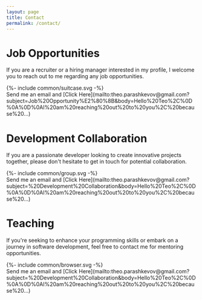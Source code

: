 ```yaml
---
layout: page
title: Contact
permalink: /contact/
---
```


# Job Opportunities 
If you are a recruiter or a hiring manager interested in my profile, I welcome you to reach out to me regarding any job opportunities.

<symbol class="center" fill-rule="evenodd" clip-rule="evenodd" stroke-linejoin="round" >
  {%- include common/suitcase.svg -%}
</symbol>

<br>
Send me an email and [Click Here](mailto:theo.parashkevov@gmail.com?subject=Job%20Opportunity%E2%80%8B&body=Hello%20Teo%2C%0D%0A%0D%0AI%20am%20reaching%20out%20to%20you%2C%20because%20...)

# Development Collaboration 
If you are a passionate developer looking to create innovative projects together, please don't hesitate to get in touch for potential collaboration.

<symbol class="center" fill-rule="evenodd" clip-rule="evenodd" stroke-linejoin="round" >
  {%- include common/group.svg -%}
</symbol>

<br>
Send me an email and [Click Here](mailto:theo.parashkevov@gmail.com?subject=%20Development%20Collaboration&body=Hello%20Teo%2C%0D%0A%0D%0AI%20am%20reaching%20out%20to%20you%2C%20because%20...)

# Teaching 
If you're seeking to enhance your programming skills or embark on a journey in software development, feel free to contact me for mentoring opportunities.

<symbol class="center" fill-rule="evenodd" clip-rule="evenodd" stroke-linejoin="round" >
  {%- include common/browser.svg -%}
</symbol>

<br>
Send me an email and [Click Here](mailto:theo.parashkevov@gmail.com?subject=%20Development%20Collaboration&body=Hello%20Teo%2C%0D%0A%0D%0AI%20am%20reaching%20out%20to%20you%2C%20because%20...)